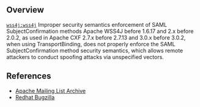 ## Overview
[`wss4j:wss4j`](http://search.maven.org/#search%7Cga%7C1%7Ca%3A%22wss4j%22)
Improper security semantics enforcement of SAML SubjectConfirmation methods
Apache WSS4J before 1.6.17 and 2.x before 2.0.2, as used in Apache CXF 2.7.x before 2.7.13 and 3.0.x before 3.0.2, when using TransportBinding, does not properly enforce the SAML SubjectConfirmation method security semantics, which allows remote attackers to conduct spoofing attacks via unspecified vectors.

## References

- [Apache Mailing List Archive](http://cxf.apache.org/security-advisories.data/CVE-2014-3623.txt.asc)
- [Redhat Bugzilla](https://bugzilla.redhat.com/CVE-2014-3623)
